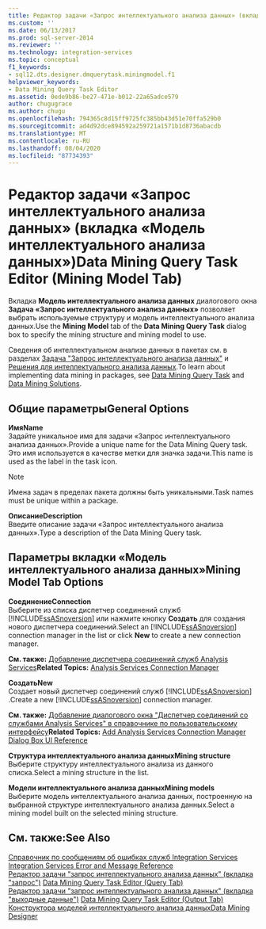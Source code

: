 ```yaml
---
title: Редактор задачи «Запрос интеллектуального анализа данных» (вкладка «Модель интеллектуального анализа») | Документация Майкрософт
ms.custom: ''
ms.date: 06/13/2017
ms.prod: sql-server-2014
ms.reviewer: ''
ms.technology: integration-services
ms.topic: conceptual
f1_keywords:
- sql12.dts.designer.dmquerytask.miningmodel.f1
helpviewer_keywords:
- Data Mining Query Task Editor
ms.assetid: 0ede9b86-be27-471e-b012-22a65adce579
author: chugugrace
ms.author: chugu
ms.openlocfilehash: 794365c8d15ff9725fc385bb43d51e70ffa529b0
ms.sourcegitcommit: ad4d92dce894592a259721a1571b1d8736abacdb
ms.translationtype: MT
ms.contentlocale: ru-RU
ms.lasthandoff: 08/04/2020
ms.locfileid: "87734393"
---
```

# <a name="data-mining-query-task-editor-mining-model-tab"></a><span data-ttu-id="aae9d-102">Редактор задачи «Запрос интеллектуального анализа данных» (вкладка «Модель интеллектуального анализа данных»)</span><span class="sxs-lookup"><span data-stu-id="aae9d-102">Data Mining Query Task Editor (Mining Model Tab)</span></span>
  <span data-ttu-id="aae9d-103">Вкладка **Модель интеллектуального анализа данных** диалогового окна **Задача «Запрос интеллектуального анализа данных»** позволяет выбрать используемые структуру и модель интеллектуального анализа данных.</span><span class="sxs-lookup"><span data-stu-id="aae9d-103">Use the **Mining Model** tab of the **Data Mining Query Task** dialog box to specify the mining structure and mining model to use.</span></span>  
  
 <span data-ttu-id="aae9d-104">Сведения об интеллектуальном анализе данных в пакетах см. в разделах [Задача "Запрос интеллектуального анализа данных"](control-flow/data-mining-query-task.md) и [Решения для интеллектуального анализа данных](https://docs.microsoft.com/analysis-services/data-mining/data-mining-solutions).</span><span class="sxs-lookup"><span data-stu-id="aae9d-104">To learn about implementing data mining in packages, see [Data Mining Query Task](control-flow/data-mining-query-task.md) and [Data Mining Solutions](https://docs.microsoft.com/analysis-services/data-mining/data-mining-solutions).</span></span>  
  
## <a name="general-options"></a><span data-ttu-id="aae9d-105">Общие параметры</span><span class="sxs-lookup"><span data-stu-id="aae9d-105">General Options</span></span>  
 <span data-ttu-id="aae9d-106">**Имя**</span><span class="sxs-lookup"><span data-stu-id="aae9d-106">**Name**</span></span>  
 <span data-ttu-id="aae9d-107">Задайте уникальное имя для задачи «Запрос интеллектуального анализа данных».</span><span class="sxs-lookup"><span data-stu-id="aae9d-107">Provide a unique name for the Data Mining Query task.</span></span> <span data-ttu-id="aae9d-108">Это имя используется в качестве метки для значка задачи.</span><span class="sxs-lookup"><span data-stu-id="aae9d-108">This name is used as the label in the task icon.</span></span>  
  
> [!NOTE]  
>  <span data-ttu-id="aae9d-109">Имена задач в пределах пакета должны быть уникальными.</span><span class="sxs-lookup"><span data-stu-id="aae9d-109">Task names must be unique within a package.</span></span>  
  
 <span data-ttu-id="aae9d-110">**Описание**</span><span class="sxs-lookup"><span data-stu-id="aae9d-110">**Description**</span></span>  
 <span data-ttu-id="aae9d-111">Введите описание задачи «Запрос интеллектуального анализа данных».</span><span class="sxs-lookup"><span data-stu-id="aae9d-111">Type a description of the Data Mining Query task.</span></span>  
  
## <a name="mining-model-tab-options"></a><span data-ttu-id="aae9d-112">Параметры вкладки «Модель интеллектуального анализа данных»</span><span class="sxs-lookup"><span data-stu-id="aae9d-112">Mining Model Tab Options</span></span>  
 <span data-ttu-id="aae9d-113">**Соединение**</span><span class="sxs-lookup"><span data-stu-id="aae9d-113">**Connection**</span></span>  
 <span data-ttu-id="aae9d-114">Выберите из списка диспетчер соединений служб [!INCLUDE[ssASnoversion](../includes/ssasnoversion-md.md)] или нажмите кнопку **Создать** для создания нового диспетчера соединений.</span><span class="sxs-lookup"><span data-stu-id="aae9d-114">Select an [!INCLUDE[ssASnoversion](../includes/ssasnoversion-md.md)] connection manager in the list or click **New** to create a new connection manager.</span></span>  
  
 <span data-ttu-id="aae9d-115">**См. также:**  [Добавление диспетчера соединений служб Analysis Services](connection-manager/analysis-services-connection-manager.md)</span><span class="sxs-lookup"><span data-stu-id="aae9d-115">**Related Topics:**  [Analysis Services Connection Manager](connection-manager/analysis-services-connection-manager.md)</span></span>  
  
 <span data-ttu-id="aae9d-116">**Создать**</span><span class="sxs-lookup"><span data-stu-id="aae9d-116">**New**</span></span>  
 <span data-ttu-id="aae9d-117">Создает новый диспетчер соединений служб [!INCLUDE[ssASnoversion](../includes/ssasnoversion-md.md)] .</span><span class="sxs-lookup"><span data-stu-id="aae9d-117">Create a new [!INCLUDE[ssASnoversion](../includes/ssasnoversion-md.md)] connection manager.</span></span>  
  
 <span data-ttu-id="aae9d-118">**См. также:** [Добавление диалогового окна "Диспетчер соединений со службами Analysis Services" в справочнике по пользовательскому интерфейсу](connection-manager/add-analysis-services-connection-manager-dialog-box-ui-reference.md)</span><span class="sxs-lookup"><span data-stu-id="aae9d-118">**Related Topics:** [Add Analysis Services Connection Manager Dialog Box UI Reference](connection-manager/add-analysis-services-connection-manager-dialog-box-ui-reference.md)</span></span>  
  
 <span data-ttu-id="aae9d-119">**Структура интеллектуального анализа данных**</span><span class="sxs-lookup"><span data-stu-id="aae9d-119">**Mining structure**</span></span>  
 <span data-ttu-id="aae9d-120">Выберите структуру интеллектуального анализа из данного списка.</span><span class="sxs-lookup"><span data-stu-id="aae9d-120">Select a mining structure in the list.</span></span>  
  
 <span data-ttu-id="aae9d-121">**Модели интеллектуального анализа данных**</span><span class="sxs-lookup"><span data-stu-id="aae9d-121">**Mining models**</span></span>  
 <span data-ttu-id="aae9d-122">Выберите модель интеллектуального анализа данных, построенную на выбранной структуре интеллектуального анализа данных.</span><span class="sxs-lookup"><span data-stu-id="aae9d-122">Select a mining model built on the selected mining structure.</span></span>  
  
## <a name="see-also"></a><span data-ttu-id="aae9d-123">См. также:</span><span class="sxs-lookup"><span data-stu-id="aae9d-123">See Also</span></span>  
 <span data-ttu-id="aae9d-124">[Справочник по сообщениям об ошибках служб Integration Services](../../2014/integration-services/integration-services-error-and-message-reference.md) </span><span class="sxs-lookup"><span data-stu-id="aae9d-124">[Integration Services Error and Message Reference](../../2014/integration-services/integration-services-error-and-message-reference.md) </span></span>  
 <span data-ttu-id="aae9d-125">[Редактор задачи "запрос интеллектуального анализа данных" &#40;вкладка "запрос"&#41;](../../2014/integration-services/data-mining-query-task-editor-query-tab.md) </span><span class="sxs-lookup"><span data-stu-id="aae9d-125">[Data Mining Query Task Editor &#40;Query Tab&#41;](../../2014/integration-services/data-mining-query-task-editor-query-tab.md) </span></span>  
 <span data-ttu-id="aae9d-126">[Редактор задачи "запрос интеллектуального анализа данных" &#40;вкладка "выходные данные"&#41;](../../2014/integration-services/data-mining-query-task-editor-output-tab.md) </span><span class="sxs-lookup"><span data-stu-id="aae9d-126">[Data Mining Query Task Editor &#40;Output Tab&#41;](../../2014/integration-services/data-mining-query-task-editor-output-tab.md) </span></span>  
 [<span data-ttu-id="aae9d-127">Конструктора моделей интеллектуального анализа данных</span><span class="sxs-lookup"><span data-stu-id="aae9d-127">Data Mining Designer</span></span>](https://docs.microsoft.com/analysis-services/data-mining/data-mining-designer)  
  
  
